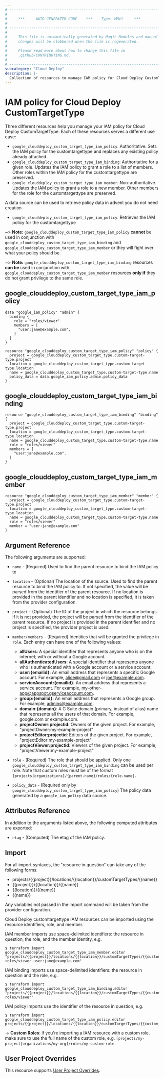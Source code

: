 ```yaml
---
# ----------------------------------------------------------------------------
#
#     ***     AUTO GENERATED CODE    ***    Type: MMv1     ***
#
# ----------------------------------------------------------------------------
#
#     This file is automatically generated by Magic Modules and manual
#     changes will be clobbered when the file is regenerated.
#
#     Please read more about how to change this file in
#     .github/CONTRIBUTING.md.
#
# ----------------------------------------------------------------------------
subcategory: "Cloud Deploy"
description: |-
  Collection of resources to manage IAM policy for Cloud Deploy CustomTargetType
---
```


# IAM policy for Cloud Deploy CustomTargetType
Three different resources help you manage your IAM policy for Cloud Deploy CustomTargetType. Each of these resources serves a different use case:

* `google_clouddeploy_custom_target_type_iam_policy`: Authoritative. Sets the IAM policy for the customtargettype and replaces any existing policy already attached.
* `google_clouddeploy_custom_target_type_iam_binding`: Authoritative for a given role. Updates the IAM policy to grant a role to a list of members. Other roles within the IAM policy for the customtargettype are preserved.
* `google_clouddeploy_custom_target_type_iam_member`: Non-authoritative. Updates the IAM policy to grant a role to a new member. Other members for the role for the customtargettype are preserved.

A data source can be used to retrieve policy data in advent you do not need creation

* `google_clouddeploy_custom_target_type_iam_policy`: Retrieves the IAM policy for the customtargettype

~> **Note:** `google_clouddeploy_custom_target_type_iam_policy` **cannot** be used in conjunction with `google_clouddeploy_custom_target_type_iam_binding` and `google_clouddeploy_custom_target_type_iam_member` or they will fight over what your policy should be.

~> **Note:** `google_clouddeploy_custom_target_type_iam_binding` resources **can be** used in conjunction with `google_clouddeploy_custom_target_type_iam_member` resources **only if** they do not grant privilege to the same role.




## google\_clouddeploy\_custom\_target\_type\_iam\_policy

```hcl
data "google_iam_policy" "admin" {
  binding {
    role = "roles/viewer"
    members = [
      "user:jane@example.com",
    ]
  }
}

resource "google_clouddeploy_custom_target_type_iam_policy" "policy" {
  project = google_clouddeploy_custom_target_type.custom-target-type.project
  location = google_clouddeploy_custom_target_type.custom-target-type.location
  name = google_clouddeploy_custom_target_type.custom-target-type.name
  policy_data = data.google_iam_policy.admin.policy_data
}
```

## google\_clouddeploy\_custom\_target\_type\_iam\_binding

```hcl
resource "google_clouddeploy_custom_target_type_iam_binding" "binding" {
  project = google_clouddeploy_custom_target_type.custom-target-type.project
  location = google_clouddeploy_custom_target_type.custom-target-type.location
  name = google_clouddeploy_custom_target_type.custom-target-type.name
  role = "roles/viewer"
  members = [
    "user:jane@example.com",
  ]
}
```

## google\_clouddeploy\_custom\_target\_type\_iam\_member

```hcl
resource "google_clouddeploy_custom_target_type_iam_member" "member" {
  project = google_clouddeploy_custom_target_type.custom-target-type.project
  location = google_clouddeploy_custom_target_type.custom-target-type.location
  name = google_clouddeploy_custom_target_type.custom-target-type.name
  role = "roles/viewer"
  member = "user:jane@example.com"
}
```


## Argument Reference

The following arguments are supported:

* `name` - (Required) Used to find the parent resource to bind the IAM policy to
* `location` - (Optional) The location of the source. Used to find the parent resource to bind the IAM policy to. If not specified,
  the value will be parsed from the identifier of the parent resource. If no location is provided in the parent identifier and no
  location is specified, it is taken from the provider configuration.

* `project` - (Optional) The ID of the project in which the resource belongs.
    If it is not provided, the project will be parsed from the identifier of the parent resource. If no project is provided in the parent identifier and no project is specified, the provider project is used.

* `member/members` - (Required) Identities that will be granted the privilege in `role`.
  Each entry can have one of the following values:
  * **allUsers**: A special identifier that represents anyone who is on the internet; with or without a Google account.
  * **allAuthenticatedUsers**: A special identifier that represents anyone who is authenticated with a Google account or a service account.
  * **user:{emailid}**: An email address that represents a specific Google account. For example, alice@gmail.com or joe@example.com.
  * **serviceAccount:{emailid}**: An email address that represents a service account. For example, my-other-app@appspot.gserviceaccount.com.
  * **group:{emailid}**: An email address that represents a Google group. For example, admins@example.com.
  * **domain:{domain}**: A G Suite domain (primary, instead of alias) name that represents all the users of that domain. For example, google.com or example.com.
  * **projectOwner:projectid**: Owners of the given project. For example, "projectOwner:my-example-project"
  * **projectEditor:projectid**: Editors of the given project. For example, "projectEditor:my-example-project"
  * **projectViewer:projectid**: Viewers of the given project. For example, "projectViewer:my-example-project"

* `role` - (Required) The role that should be applied. Only one
    `google_clouddeploy_custom_target_type_iam_binding` can be used per role. Note that custom roles must be of the format
    `[projects|organizations]/{parent-name}/roles/{role-name}`.

* `policy_data` - (Required only by `google_clouddeploy_custom_target_type_iam_policy`) The policy data generated by
  a `google_iam_policy` data source.

## Attributes Reference

In addition to the arguments listed above, the following computed attributes are
exported:

* `etag` - (Computed) The etag of the IAM policy.

## Import

For all import syntaxes, the "resource in question" can take any of the following forms:

* projects/{{project}}/locations/{{location}}/customTargetTypes/{{name}}
* {{project}}/{{location}}/{{name}}
* {{location}}/{{name}}
* {{name}}

Any variables not passed in the import command will be taken from the provider configuration.

Cloud Deploy customtargettype IAM resources can be imported using the resource identifiers, role, and member.

IAM member imports use space-delimited identifiers: the resource in question, the role, and the member identity, e.g.
```
$ terraform import google_clouddeploy_custom_target_type_iam_member.editor "projects/{{project}}/locations/{{location}}/customTargetTypes/{{custom_target_type}} roles/viewer user:jane@example.com"
```

IAM binding imports use space-delimited identifiers: the resource in question and the role, e.g.
```
$ terraform import google_clouddeploy_custom_target_type_iam_binding.editor "projects/{{project}}/locations/{{location}}/customTargetTypes/{{custom_target_type}} roles/viewer"
```

IAM policy imports use the identifier of the resource in question, e.g.
```
$ terraform import google_clouddeploy_custom_target_type_iam_policy.editor projects/{{project}}/locations/{{location}}/customTargetTypes/{{custom_target_type}}
```

-> **Custom Roles**: If you're importing a IAM resource with a custom role, make sure to use the
 full name of the custom role, e.g. `[projects/my-project|organizations/my-org]/roles/my-custom-role`.

## User Project Overrides

This resource supports [User Project Overrides](https://registry.terraform.io/providers/hashicorp/google/latest/docs/guides/provider_reference#user_project_override).
